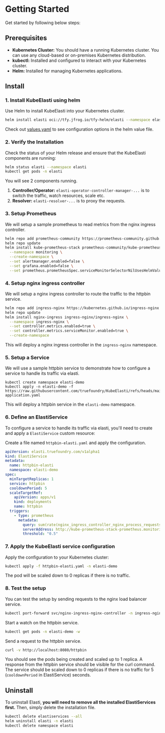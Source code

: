 # Getting Started

Get started by following below steps:

## Prerequisites

- **Kubernetes Cluster:** You should have a running Kubernetes cluster. You can use any cloud-based or on-premises Kubernetes distribution.
- **kubectl:** Installed and configured to interact with your Kubernetes cluster.
- **Helm:** Installed for managing Kubernetes applications.

## Install

### 1. Install KubeElasti using helm

Use Helm to install KubeElasti into your Kubernetes cluster. 

```bash
helm install elasti oci://tfy.jfrog.io/tfy-helm/elasti --namespace elasti --create-namespace
```

Check out [values.yaml](https://github.com/truefoundry/KubeElasti/blob/main/charts/elasti/values.yaml) to see configuration options in the helm value file.

### 2. Verify the Installation

Check the status of your Helm release and ensure that the KubeElasti components are running:

```bash
helm status elasti --namespace elasti
kubectl get pods -n elasti
```

You will see 2 components running.

1.  **Controller/Operator:** `elasti-operator-controller-manager-...` is to switch the traffic, watch resources, scale etc.
2.  **Resolver:** `elasti-resolver-...` is to proxy the requests.

### 3. Setup Prometheus

We will setup a sample prometheus to read metrics from the nginx ingress controller.

```bash
helm repo add prometheus-community https://prometheus-community.github.io/helm-charts
helm repo update
helm install kube-prometheus-stack prometheus-community/kube-prometheus-stack \
  --namespace monitoring \
  --create-namespace \
  --set alertmanager.enabled=false \
  --set grafana.enabled=false \
  --set prometheus.prometheusSpec.serviceMonitorSelectorNilUsesHelmValues=false
```

### 4. Setup nginx ingress controller

We will setup a nginx ingress controller to route the traffic to the httpbin service.

```bash
helm repo add ingress-nginx https://kubernetes.github.io/ingress-nginx
helm repo update
helm install nginx-ingress ingress-nginx/ingress-nginx \
  --namespace ingress-nginx \
  --set controller.metrics.enabled=true \
  --set controller.metrics.serviceMonitor.enabled=true \
  --create-namespace
```

This will deploy a nginx ingress controller in the `ingress-nginx` namespace.

### 5. Setup a Service

We will use a sample httpbin service to demonstrate how to configure a service to handle its traffic via elasti.

```shell
kubectl create namespace elasti-demo
kubectl apply -n elasti-demo -f https://raw.githubusercontent.com/truefoundry/KubeElasti/refs/heads/main/playground/config/demo-application.yaml
```

This will deploy a httpbin service in the `elasti-demo` namespace.

### 6. Define an ElastiService

To configure a service to handle its traffic via elasti, you'll need to create and apply a `ElastiService` custom resource:
  
Create a file named `httpbin-elasti.yaml` and apply the configuration.
```yaml title="httpbin-elasti.yaml" linenums="1"
apiVersion: elasti.truefoundry.com/v1alpha1
kind: ElastiService
metadata:
  name: httpbin-elasti
  namespace: elasti-demo
spec:
  minTargetReplicas: 1
  service: httpbin
  cooldownPeriod: 5
  scaleTargetRef:
    apiVersion: apps/v1
    kind: deployments
    name: httpbin
  triggers:
    - type: prometheus
      metadata:
        query: sum(rate(nginx_ingress_controller_nginx_process_requests_total[1m])) or vector(0)
        serverAddress: http://kube-prometheus-stack-prometheus.monitoring.svc.cluster.local:9090
        threshold: "0.5"
```

### 7. Apply the KubeElasti service configuration

Apply the configuration to your Kubernetes cluster:

```bash
kubectl apply -f httpbin-elasti.yaml -n elasti-demo
```

The pod will be scaled down to 0 replicas if there is no traffic.

### 8. Test the setup

You can test the setup by sending requests to the nginx load balancer service.

```bash
kubectl port-forward svc/nginx-ingress-nginx-controller -n ingress-nginx 8080:80
```

Start a watch on the httpbin service.

```bash
kubectl get pods -n elasti-demo -w
```

Send a request to the httpbin service.

```bash
curl -v http://localhost:8080/httpbin
```

You should see the pods being created and scaled up to 1 replica. A response from the httpbin service should be visible for the curl command.
The service should be scaled down to 0 replicas if there is no traffic for 5 (`cooldownPeriod` in ElastiService) seconds.

## Uninstall

To uninstall Elasti, **you will need to remove all the installed ElastiServices first.** Then, simply delete the installation file.

```bash
kubectl delete elastiservices --all
helm uninstall elasti -n elasti
kubectl delete namespace elasti
```